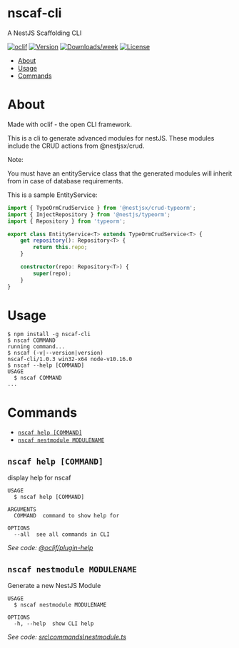 nscaf-cli
=========

A NestJS Scaffolding CLI

[![oclif](https://img.shields.io/badge/cli-oclif-brightgreen.svg)](https://oclif.io)
[![Version](https://img.shields.io/npm/v/nscaf-cli.svg)](https://npmjs.org/package/nscaf-cli)
[![Downloads/week](https://img.shields.io/npm/dw/nscaf-cli.svg)](https://npmjs.org/package/nscaf-cli)
[![License](https://img.shields.io/npm/l/nscaf-cli.svg)](https://github.com/dimosthenisK/nscaf-cli/blob/master/package.json)

<!-- toc -->
* [About](#about)
* [Usage](#usage)
* [Commands](#commands)
<!-- tocstop -->
# About
Made with oclif - the open CLI framework.

This is a cli to generate advanced modules for nestJS. These modules include the CRUD actions from @nestjsx/crud.

Note:

You must have an entityService class that the generated modules will inherit from in case of database requirements.

This is a sample EntityService:
```Typescript
import { TypeOrmCrudService } from '@nestjsx/crud-typeorm';
import { InjectRepository } from '@nestjs/typeorm';
import { Repository } from 'typeorm';

export class EntityService<T> extends TypeOrmCrudService<T> {
    get repository(): Repository<T> {
        return this.repo;
    }

    constructor(repo: Repository<T>) {
        super(repo);
    }
}

```

# Usage
<!-- usage -->
```sh-session
$ npm install -g nscaf-cli
$ nscaf COMMAND
running command...
$ nscaf (-v|--version|version)
nscaf-cli/1.0.3 win32-x64 node-v10.16.0
$ nscaf --help [COMMAND]
USAGE
  $ nscaf COMMAND
...
```
<!-- usagestop -->
# Commands
<!-- commands -->
* [`nscaf help [COMMAND]`](#nscaf-help-command)
* [`nscaf nestmodule MODULENAME`](#nscaf-nestmodule-modulename)

## `nscaf help [COMMAND]`

display help for nscaf

```
USAGE
  $ nscaf help [COMMAND]

ARGUMENTS
  COMMAND  command to show help for

OPTIONS
  --all  see all commands in CLI
```

_See code: [@oclif/plugin-help](https://github.com/oclif/plugin-help/blob/v2.2.0/src\commands\help.ts)_

## `nscaf nestmodule MODULENAME`

Generate a new NestJS Module

```
USAGE
  $ nscaf nestmodule MODULENAME

OPTIONS
  -h, --help  show CLI help
```

_See code: [src\commands\nestmodule.ts](https://github.com/dimosthenisK/nscaf-cli/blob/v1.0.3/src\commands\nestmodule.ts)_
<!-- commandsstop -->
